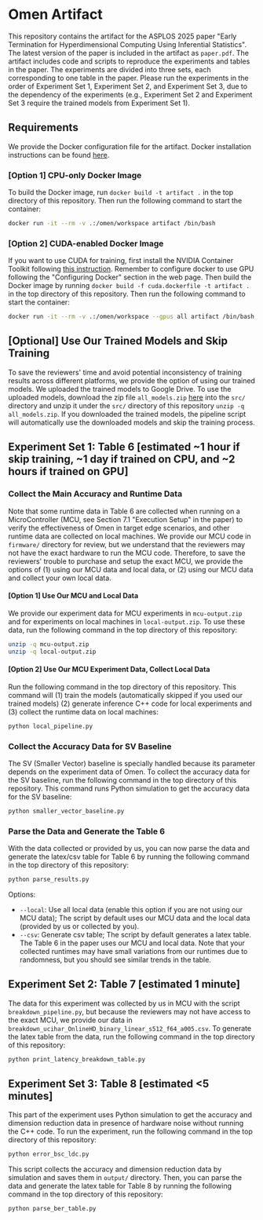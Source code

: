 # Omen Artifact

This repository contains the artifact for the ASPLOS 2025 paper "Early Termination for Hyperdimensional Computing Using Inferential Statistics".
The latest version of the paper is included in the artifact as `paper.pdf`.
The artifact includes code and scripts to reproduce the experiments and tables in the paper. The experiments are divided into three sets, each corresponding to one table in the paper. Please run the experiments in the order of Experiment Set 1, Experiment Set 2, and Experiment Set 3, due to the dependency of the experiments (e.g., Experiment Set 2 and Experiment Set 3 require the trained models from Experiment Set 1).

## Requirements

We provide the Docker configuration file for the artifact.
Docker installation instructions can be found [here](https://docs.docker.com/get-docker/).

### [Option 1] CPU-only Docker Image

To build the Docker image, run `docker build -t artifact .` in the top directory of this repository.
Then run the following command to start the container:

```bash
docker run -it --rm -v .:/omen/workspace artifact /bin/bash
```

### [Option 2] CUDA-enabled Docker Image

If you want to use CUDA for training, first install the NVIDIA Container Toolkit following [this instruction](https://docs.nvidia.com/datacenter/cloud-native/container-toolkit/install-guide.html). Remember to configure docker to use GPU following the "Configuring Docker" section in the web page. Then build the Docker image by running `docker build -f cuda.dockerfile -t artifact .` in the top directory of this repository.
Then run the following command to start the container:

```bash
docker run -it --rm -v .:/omen/workspace --gpus all artifact /bin/bash
```

## [Optional] Use Our Trained Models and Skip Training

To save the reviewers' time and avoid potential inconsistency of training results across different platforms, we provide the option of using our trained models. We uploaded the trained models to Google Drive. To use the uploaded models, download the zip file `all_models.zip` [here](https://drive.google.com/file/d/1ji3cbdqLh4uGsz0fReg1sh0deip7TMFn/view?usp=sharing) into the `src/` directory and unzip it under the `src/` directory of this repository `unzip -q all_models.zip`.
If you downloaded the trained models, the pipeline script will automatically use the downloaded models and skip the training process.

## Experiment Set 1: Table 6 [estimated ~1 hour if skip training, ~1 day if trained on CPU, and ~2 hours if trained on GPU]

### Collect the Main Accuracy and Runtime Data

Note that some runtime data in Table 6 are collected when running on a MicroController (MCU, see Section 7.1 "Execution Setup" in the paper) to verify the effectiveness of Omen in target edge scenarios, and other runtime data are collected on local machines. We provide our MCU code in `firmware/` directory for review, but we understand that the reviewers may not have the exact hardware to run the MCU code. Therefore, to save the reviewers' trouble to purchase and setup the exact MCU, we provide the options of (1) using our MCU data and local data, or (2) using our MCU data and collect your own local data.

#### [Option 1] Use Our MCU and Local Data

We provide our experiment data for MCU experiments in `mcu-output.zip` and for experiments on local machines in `local-output.zip`. To use these data, run the following command in the top directory of this repository:

```bash
unzip -q mcu-output.zip
unzip -q local-output.zip
```

#### [Option 2] Use Our MCU Experiment Data, Collect Local Data

Run the following command in the top directory of this repository. This command will (1) train the models (automatically skipped if you used our trained models) (2) generate inference C++ code for local experiments and (3) collect the runtime data on local machines:

```bash
python local_pipeline.py
```

### Collect the Accuracy Data for SV Baseline

The SV (Smaller Vector) baseline is specially handled because its parameter depends on the experiment data of Omen. To collect the accuracy data for the SV baseline, run the following command in the top directory of this repository. This command runs Python simulation to get the accuracy data for the SV baseline:

```bash
python smaller_vector_baseline.py
```

### Parse the Data and Generate the Table 6

With the data collected or provided by us, you can now parse the data and generate the latex/csv table for Table 6 by running the following command in the top directory of this repository:

```bash
python parse_results.py
```

Options:

- `--local`: Use all local data (enable this option if you are not using our MCU data); The script by default uses our MCU data and the local data (provided by us or collected by you).
- `--csv`: Generate csv table; The script by default generates a latex table.
The Table 6 in the paper uses our MCU and local data. Note that your collected runtimes may have small variations from our runtimes due to randomness, but you should see similar trends in the table.

## Experiment Set 2: Table 7 [estimated 1 minute]

The data for this experiment was collected by us in MCU with the script `breakdown_pipeline.py`, but because the reviewers may not have access to the exact MCU, we provide our data in `breakdown_ucihar_OnlineHD_binary_linear_s512_f64_a005.csv`.
To generate the latex table from the data, run the following command in the top directory of this repository:

```bash
python print_latency_breakdown_table.py
```

## Experiment Set 3: Table 8 [estimated <5 minutes]

This part of the experiment uses Python simulation to get the accuracy and dimension reduction data in presence of hardware noise without running the C++ code.
To run the experiment, run the following command in the top directory of this repository:

```bash
python error_bsc_ldc.py
```

This script collects the accuracy and dimension reduction data by simulation and saves them in `output/` directory. Then, you can parse the data and generate the latex table for Table 8 by running the following command in the top directory of this repository:

```bash
python parse_ber_table.py
```
